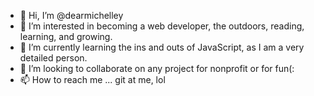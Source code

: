 - 👋 Hi, I’m @dearmichelley
- 👀 I’m interested in becoming a web developer, the outdoors, reading, learning, and growing.
- 🌱 I’m currently learning the ins and outs of JavaScript, as I am a very detailed person. 
- 💞️ I’m looking to collaborate on any project for nonprofit or for fun(:
- 📫 How to reach me ... git at me, lol

<!---
dearmichelley/dearmichelley is a ✨ special ✨ repository because its `README.md` (this file) appears on your GitHub profile.
You can click the Preview link to take a look at your changes.
--->
